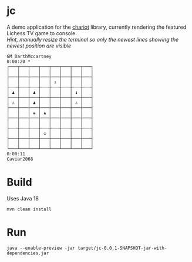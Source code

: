 # jc

A demo application for the [chariot](https://github.com/tors42/chariot) library, currently rendering the featured Lichess TV game to console.  
_Hint, manually resize the terminal so only the newest lines showing the newest position are visible_

    GM DarthMccartney
    0:00:20 *
    ┌───┬───┬───┬───┬───┬───┬───┬───┐
    │   │   │   │   │   │   │   │   │
    ├───┼───┼───┼───┼───┼───┼───┼───┤
    │   │   │   │   │ ♗ │   │   │   │
    ├───┼───┼───┼───┼───┼───┼───┼───┤
    │ ♟ │   │ ♟ │   │   │   │ ♝ │   │
    ├───┼───┼───┼───┼───┼───┼───┼───┤
    │ ♙ │   │ ♟ │   │   │   │ ♙ │   │
    ├───┼───┼───┼───┼───┼───┼───┼───┤
    │   │   │ ♚ │ ♟ │   │   │   │   │
    ├───┼───┼───┼───┼───┼───┼───┼───┤
    │   │   │   │   │   │   │   │   │
    ├───┼───┼───┼───┼───┼───┼───┼───┤
    │   │   │   │ ♔ │   │   │   │   │
    ├───┼───┼───┼───┼───┼───┼───┼───┤
    │   │   │   │   │   │   │   │   │
    └───┴───┴───┴───┴───┴───┴───┴───┘
    0:00:11
    Caviar2068


# Build

Uses Java 18

    mvn clean install

# Run

    java --enable-preview -jar target/jc-0.0.1-SNAPSHOT-jar-with-dependencies.jar


